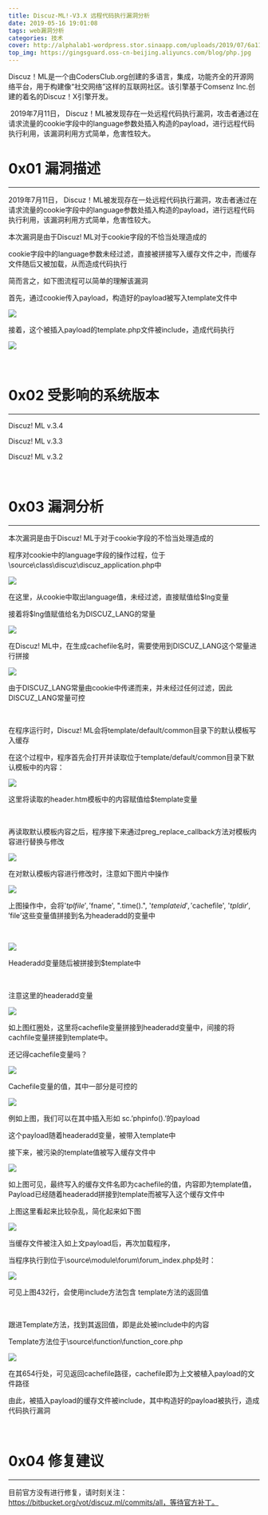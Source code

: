 ```yaml
---
title: Discuz-ML!-V3.X 远程代码执行漏洞分析
date: 2019-05-16 19:01:08
tags: web漏洞分析
categories: 技术
cover: http://alphalab1-wordpress.stor.sinaapp.com/uploads/2019/07/6a11aaf8e72231dbfe893194de0c45a0.png
top_img: https://gingsguard.oss-cn-beijing.aliyuncs.com/blog/php.jpg
---
```


Discuz！ML是一个由CodersClub.org创建的多语言，集成，功能齐全的开源网络平台，用于构建像“社交网络”这样的互联网社区。该引擎基于Comsenz Inc.创建的着名的Discuz！X引擎开发。

&nbsp;2019年7月11日， Discuz！ML被发现存在一处远程代码执行漏洞，攻击者通过在请求流量的cookie字段中的language参数处插入构造的payload，进行远程代码执行利用，该漏洞利用方式简单，危害性较大。

<!--more-->

# **0x01 漏洞描述**

* * *

2019年7月11日， Discuz！ML被发现存在一处远程代码执行漏洞，攻击者通过在请求流量的cookie字段中的language参数处插入构造的payload，进行远程代码执行利用，该漏洞利用方式简单，危害性较大。

本次漏洞是由于Discuz! ML对于cookie字段的不恰当处理造成的

cookie字段中的language参数未经过滤，直接被拼接写入缓存文件之中，而缓存文件随后又被加载，从而造成代码执行

简而言之，如下图流程可以简单的理解该漏洞

首先，通过cookie传入payload，构造好的payload被写入template文件中

![](http://alphalab1-wordpress.stor.sinaapp.com/uploads/2019/07/7995123cf0180b71dfc3d5a14f812f0d.png)

接着，这个被插入payload的template.php文件被include，造成代码执行

![](http://alphalab1-wordpress.stor.sinaapp.com/uploads/2019/07/560fe841e93e9950aa9d23d2293d09c8.png)

&nbsp;

# **0x02 受影响的系统版本**

* * *

Discuz! ML v.3.4

Discuz! ML v.3.3

Discuz! ML v.3.2

&nbsp;

# **0x03 漏洞分析**

* * *

本次漏洞是由于Discuz! ML于对于cookie字段的不恰当处理造成的

程序对cookie中的language字段的操作过程，位于\source\class\discuz\discuz_application.php中

![](http://alphalab1-wordpress.stor.sinaapp.com/uploads/2019/07/5a301814f5679822fd941f96e3aff9bb.png)

在这里，从cookie中取出language值，未经过滤，直接赋值给$lng变量

接着将$lng值赋值给名为DISCUZ_LANG的常量

![](http://alphalab1-wordpress.stor.sinaapp.com/uploads/2019/07/9cd8f9c903e9c0898cfaa4970d014328.png)

在Discuz! ML中，在生成cachefile名时，需要使用到DISCUZ_LANG这个常量进行拼接

![](http://alphalab1-wordpress.stor.sinaapp.com/uploads/2019/07/200495f42362d36df811a8aae17e54e5.png)

由于DISCUZ_LANG常量由cookie中传递而来，并未经过任何过滤，因此DISCUZ_LANG常量可控

&nbsp;

在程序运行时，Discuz! ML会将template/default/common目录下的默认模板写入缓存

在这个过程中，程序首先会打开并读取位于template/default/common目录下默认模板中的内容：

![](http://alphalab1-wordpress.stor.sinaapp.com/uploads/2019/07/4728787a3cba82433fc3d3fd9b3ab124.png)

这里将读取的header.htm模板中的内容赋值给$template变量

&nbsp;

再读取默认模板内容之后，程序接下来通过preg_replace_callback方法对模板内容进行替换与修改

![](http://alphalab1-wordpress.stor.sinaapp.com/uploads/2019/07/8cc38ce61df32dc7b7d51c6e856e1372.png)

在对默认模板内容进行修改时，注意如下图片中操作

![](http://alphalab1-wordpress.stor.sinaapp.com/uploads/2019/07/423679b9a066fecd6550006cf68a4217.png)

上图操作中，会将'$tplfile', '$fname', ".time().", '$templateid', '$cachefile', '$tpldir', '$file'这些变量值拼接到名为headeradd的变量中

&nbsp;

![](http://alphalab1-wordpress.stor.sinaapp.com/uploads/2019/07/e3ddd6682f0ece27b9424bdc9434fb96.png)

Headeradd变量随后被拼接到$template中

&nbsp;

注意这里的headeradd变量

![](http://alphalab1-wordpress.stor.sinaapp.com/uploads/2019/07/27c609d1f8e1849863fba2ee289f7835.png)

如上图红圈处，这里将cachefile变量拼接到headeradd变量中，间接的将cachfile变量拼接到template中。

还记得cachefile变量吗？

![](http://alphalab1-wordpress.stor.sinaapp.com/uploads/2019/07/200495f42362d36df811a8aae17e54e5.png)

Cachefile变量的值，其中一部分是可控的

![](http://alphalab1-wordpress.stor.sinaapp.com/uploads/2019/07/39c1861505bb7b2cc9d80cfb98dde40e.png)

例如上图，我们可以在其中插入形如 sc.’phpinfo().’的payload

这个payload随着headeradd变量，被带入template中

接下来，被污染的template值被写入缓存文件中

![](http://alphalab1-wordpress.stor.sinaapp.com/uploads/2019/07/fc5d5be10b4c6577c6f7c3caee88f0f9.png)

如上图可见，最终写入的缓存文件名即为cachefile的值，内容即为template值，Payload已经随着headeradd拼接到template而被写入这个缓存文件中

上图这里看起来比较杂乱，简化起来如下图

![](http://alphalab1-wordpress.stor.sinaapp.com/uploads/2019/07/5f872ac8ce662e4f8fe7141128f4f97f.png)

当缓存文件被注入如上文payload后，再次加载程序，

当程序执行到位于\source\module\forum\forum_index.php处时：

![](http://alphalab1-wordpress.stor.sinaapp.com/uploads/2019/07/8d202ec852784f1506f1f667d23c5acb.png)

可见上图432行，会使用include方法包含 template方法的返回值

&nbsp;

跟进Template方法，找到其返回值，即是此处被include中的内容

Template方法位于\source\function\function_core.php

![](http://alphalab1-wordpress.stor.sinaapp.com/uploads/2019/07/f6901cb506f6d06be066992005264466.png)

在其654行处，可见返回cachefile路径，cachefile即为上文被植入payload的文件路径

由此，被插入payload的缓存文件被include，其中构造好的payload被执行，造成代码执行漏洞

&nbsp;

# **0x04**  **修复建议**

* * *

目前官方没有进行修复，请时刻关注：https://bitbucket.org/vot/discuz.ml/commits/all，等待官方补丁。